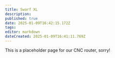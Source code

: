 ```yaml
---
title: Swarf XL
description: 
published: true
date: 2025-01-09T16:42:15.172Z
tags: 
editor: markdown
dateCreated: 2025-01-09T16:41:11.769Z
---
```


This is a placeholder page for our CNC router, sorry!